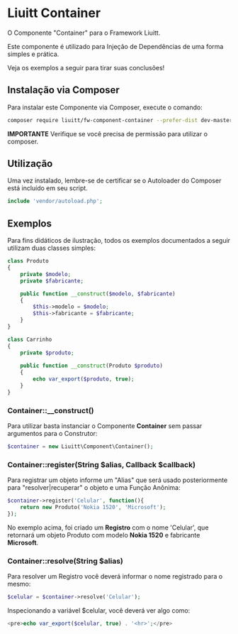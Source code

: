 # Liuitt Container
O Componente "Container" para o Framework Liuitt.

Este componente é utilizado para Injeção de Dependências de uma forma simples e prática.

Veja os exemplos a seguir para tirar suas conclusões!

## Instalação via Composer

Para instalar este Componente via Composer, execute o comando:

```bash
composer require liuitt/fw-component-container --prefer-dist dev-master
```

__IMPORTANTE__ Verifique se você precisa de permissão para utilizar o composer.
 
## Utilização

Uma vez instalado, lembre-se de certificar se o Autoloader do Composer está incluído em seu script.

```php
include 'vendor/autoload.php';
```

## Exemplos

Para fins didáticos de ilustração, todos os exemplos documentados a seguir utilizam duas classes simples:

```php
class Produto
{
    private $modelo;
    private $fabricante;

    public function __construct($modelo, $fabricante)
    {
        $this->modelo = $modelo;
        $this->fabricante = $fabricante;
    }
}

class Carrinho
{
    private $produto;
    
    public function __construct(Produto $produto)
    {
        echo var_export($produto, true);
    }
}
```

### Container::__construct()

Para utilizar basta instanciar o Componente __Container__ sem passar argumentos para o Construtor:

```php
$container = new Liuitt\Component\Container();
```

### Container::register(String $alias, Callback $callback)

Para registrar um objeto informe um "Alias" que será usado posteriormente para "resolver|recuperar" o objeto e uma Função Anônima:

```php
$container->register('Celular', function(){
    return new Produto('Nokia 1520', 'Microsoft');
});
```

No exemplo acima, foi criado um __Registro__ com o nome 'Celular', que retornará um objeto Produto com modelo __Nokia 1520__ e fabricante __Microsoft__.

### Container::resolve(String $alias)

Para resolver um Registro você deverá informar o nome registrado para o mesmo:

```php
$celular = $container->resolve('Celular');
```

Inspecionando a variável $celular, você deverá ver algo como:

```php
<pre>echo var_export($celular, true) . '<hr>';</pre>
```










